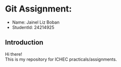 # Git Assignment:
- Name: Jainel Liz Boban
- StudentId: 24214925

## Introduction 
Hi there!  
This is my repository for ICHEC practicals/assignments. 
